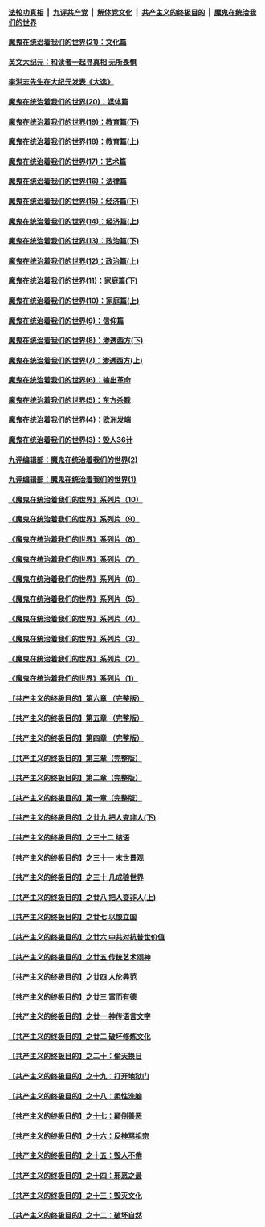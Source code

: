 ####  [法轮功真相](../../../../basic/blob/master/README.md?t=12190202) &nbsp;|&nbsp; [九评共产党](../../../../9ping.md/blob/master/README.md?t=12190202) &nbsp;|&nbsp; [解体党文化](../../../../jtdwh.md/blob/master/README.md?t=12190202)  &nbsp;|&nbsp; [共产主义的终极目的](../../../../gczydzjmd.md/blob/master/README.md?t=12190202) &nbsp;|&nbsp; [魔鬼在统治我们的世界](../../../../mgztzwmdsj.md/blob/master/README.md?t=12190202) 

#### [魔鬼在统治着我们的世界(21)：文化篇](../pages/nsc422/n10597706.md?t=12190202) 

#### [英文大纪元：和读者一起寻真相 无所畏惧](../pages/nsc422/n12542027.md?t=12190202) 

#### [李洪志先生在大纪元发表《大选》](../pages/nsc422/n12534746.md?t=12190202) 

#### [魔鬼在统治着我们的世界(20)：媒体篇](../pages/nsc422/n10586579.md?t=12190202) 

#### [魔鬼在统治着我们的世界(19)：教育篇(下)](../pages/nsc422/n10564808.md?t=12190202) 

#### [魔鬼在统治着我们的世界(18)：教育篇(上)](../pages/nsc422/n10526970.md?t=12190202) 

#### [魔鬼在统治着我们的世界(17)：艺术篇](../pages/nsc422/n10499093.md?t=12190202) 

#### [魔鬼在统治着我们的世界(16)：法律篇](../pages/nsc422/n10485969.md?t=12190202) 

#### [魔鬼在统治着我们的世界(15)：经济篇(下)](../pages/nsc422/n10469975.md?t=12190202) 

#### [魔鬼在统治着我们的世界(14)：经济篇(上)](../pages/nsc422/n10457370.md?t=12190202) 

#### [魔鬼在统治着我们的世界(13)：政治篇(下)](../pages/nsc422/n10448270.md?t=12190202) 

#### [魔鬼在统治着我们的世界(12)：政治篇(上)](../pages/nsc422/n10444576.md?t=12190202) 

#### [魔鬼在统治着我们的世界(11)：家庭篇(下)](../pages/nsc422/n10440961.md?t=12190202) 

#### [魔鬼在统治着我们的世界(10)：家庭篇(上)](../pages/nsc422/n10435448.md?t=12190202) 

#### [魔鬼在统治着我们的世界(9)：信仰篇](../pages/nsc422/n10432159.md?t=12190202) 

#### [魔鬼在统治着我们的世界(8)：渗透西方(下)](../pages/nsc422/n10429603.md?t=12190202) 

#### [魔鬼在统治着我们的世界(7)：渗透西方(上)](../pages/nsc422/n10426013.md?t=12190202) 

#### [魔鬼在统治着我们的世界(6)：输出革命](../pages/nsc422/n10421536.md?t=12190202) 

#### [魔鬼在统治着我们的世界(5)：东方杀戮](../pages/nsc422/n10417707.md?t=12190202) 

#### [魔鬼在统治着我们的世界(4)：欧洲发端](../pages/nsc422/n10414890.md?t=12190202) 

#### [魔鬼在统治着我们的世界(3)：毁人36计](../pages/nsc422/n10411583.md?t=12190202) 

#### [九评编辑部：魔鬼在统治着我们的世界(2)](../pages/nsc422/n10410036.md?t=12190202) 

#### [九评编辑部：魔鬼在统治着我们的世界(1)](../pages/nsc422/n10406825.md?t=12190202) 

#### [《魔鬼在统治着我们的世界》系列片（10）](../pages/nsc422/n12292670.md?t=12190202) 

#### [《魔鬼在统治着我们的世界》系列片（9）](../pages/nsc422/n12290859.md?t=12190202) 

#### [《魔鬼在统治着我们的世界》系列片（8）](../pages/nsc422/n12287445.md?t=12190202) 

#### [《魔鬼在统治着我们的世界》系列片（7）](../pages/nsc422/n12283425.md?t=12190202) 

#### [《魔鬼在统治着我们的世界》系列片（6）](../pages/nsc422/n12282314.md?t=12190202) 

#### [《魔鬼在统治着我们的世界》系列片（5）](../pages/nsc422/n12281419.md?t=12190202) 

#### [《魔鬼在统治着我们的世界》系列片（4）](../pages/nsc422/n12274024.md?t=12190202) 

#### [《魔鬼在统治着我们的世界》系列片（3）](../pages/nsc422/n12271322.md?t=12190202) 

#### [《魔鬼在统治着我们的世界》系列片（2）](../pages/nsc422/n12269049.md?t=12190202) 

#### [《魔鬼在统治着我们的世界》系列片（1）](../pages/nsc422/n12267575.md?t=12190202) 

#### [【共产主义的终极目的】第六章 （完整版）](../pages/nsc422/n11428913.md?t=12190202) 

#### [【共产主义的终极目的】第五章 （完整版）](../pages/nsc422/n11428912.md?t=12190202) 

#### [【共产主义的终极目的】第四章 （完整版）](../pages/nsc422/n11428907.md?t=12190202) 

#### [【共产主义的终极目的】第三章（完整版）](../pages/nsc422/n11428848.md?t=12190202) 

#### [【共产主义的终极目的】第二章（完整版）](../pages/nsc422/n11428831.md?t=12190202) 

#### [【共产主义的终极目的】第一章（完整版）](../pages/nsc422/n11417651.md?t=12190202) 

#### [【共产主义的终极目的】之廿九 把人变非人(下)](../pages/nsc422/n11344140.md?t=12190202) 

#### [【共产主义的终极目的】之三十二 结语](../pages/nsc422/n11360535.md?t=12190202) 

#### [【共产主义的终极目的】之三十一 末世景观](../pages/nsc422/n11351129.md?t=12190202) 

#### [【共产主义的终极目的】之三十 几成狼世界](../pages/nsc422/n11348280.md?t=12190202) 

#### [【共产主义的终极目的】之廿八 把人变非人(上)](../pages/nsc422/n11340492.md?t=12190202) 

#### [【共产主义的终极目的】之廿七 以恨立国](../pages/nsc422/n11336944.md?t=12190202) 

#### [【共产主义的终极目的】之廿六 中共对抗普世价值](../pages/nsc422/n11324785.md?t=12190202) 

#### [【共产主义的终极目的】之廿五 传统艺术颂神](../pages/nsc422/n11296396.md?t=12190202) 

#### [【共产主义的终极目的】之廿四 人伦典范](../pages/nsc422/n11296397.md?t=12190202) 

#### [【共产主义的终极目的】之廿三 富而有德](../pages/nsc422/n11283598.md?t=12190202) 

#### [【共产主义的终极目的】之廿一 神传语言文字](../pages/nsc422/n11263265.md?t=12190202) 

#### [【共产主义的终极目的】之廿二 破坏修炼文化](../pages/nsc422/n11245728.md?t=12190202) 

#### [【共产主义的终极目的】之二十：偷天换日](../pages/nsc422/n11238846.md?t=12190202) 

#### [【共产主义的终极目的】之十九：打开地狱门](../pages/nsc422/n11206376.md?t=12190202) 

#### [【共产主义的终极目的】之十八：柔性洗脑](../pages/nsc422/n11199994.md?t=12190202) 

#### [【共产主义的终极目的】之十七：颠倒善恶](../pages/nsc422/n11179782.md?t=12190202) 

#### [【共产主义的终极目的】之十六：反神骂祖宗](../pages/nsc422/n11166798.md?t=12190202) 

#### [【共产主义的终极目的】之十五：毁人不倦](../pages/nsc422/n11166792.md?t=12190202) 

#### [【共产主义的终极目的】之十四：邪恶之最](../pages/nsc422/n11150249.md?t=12190202) 

#### [【共产主义的终极目的】之十三：毁灭文化](../pages/nsc422/n11135227.md?t=12190202) 

#### [【共产主义的终极目的】之十二：破坏自然](../pages/nsc422/n11135214.md?t=12190202) 

